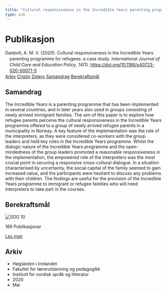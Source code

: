 ```yaml
---
title: "Cultural responsiveness in the Incredible Years parenting programme for refugees: a case study"
type: pub
---
```

<h1>Publikasjon</h1>
<article id="csl-bib-container-L5KZJ65D" class="csl-bib-container">
  <div class="csl-bib-body" style="line-height: 1.35; padding-left: 1em; text-indent:-1em;">
  <div class="csl-entry">Danbolt, A. M. V. (2020). Cultural responsiveness in the Incredible Years parenting programme for refugees: a case study. <i>International Journal of Child Care and Education Policy</i>, <i>14</i>(1). <a href="https://doi.org/10.1186/s40723-020-00071-5">https://doi.org/10.1186/s40723-020-00071-5</a></div>
</div>
  <div class="csl-bib-buttons">
    <a href="#taxonomy-article-L5KZJ65D" class="csl-bib-button">Arkiv</a>
    <a href="https://app.cristin.no/results/show.jsf?id=1811297" alt="Cristin URL" class="csl-bib-button">Cristin</a>
    <a href="http://zotero.org/groups/5022929/items/L5KZJ65D" alt="Zotero URL" class="csl-bib-button">Zotero</a>
    <a href="#abstract-article-L5KZJ65D" class="csl-bib-button">Samandrag</a>
    <a href="#sdg-article-L5KZJ65D" class="csl-bib-button">Berekraftsmål</a>
  </div>
  <div id="csl-bib-meta-container-L5KZJ65D"></div>
</article>
<div id="csl-bib-meta-L5KZJ65D" class="csl-bib-meta">
  <article id="abstract-article-L5KZJ65D" class="abstract-article">
    <h1>Samandrag</h1>
    The Incredible Years is a parenting programme that has been implemented in several countries, and in later years also used in groups consisting of newly arrived immigrant families. The aim of this paper is to explore how refugee parents perceive the cultural responsiveness in the Incredible Years programme offered to a group of newly arrived refugee parents in a municipality in Norway. A key feature of the implementation was the role of the interpreters, as they were considered co-workers with the group leaders and held key roles in the Incredible Years programme. Whilst the dialogic nature of the Incredible Years programme and the open-mindedness of the group leaders promoted a reasonable responsiveness in the implementation, the empowered role of the interpreters was the most crucial point in securing a responsive cross-cultural dialogue. In a situation characterised by uncertainty, the social capital of the family seemed to gain increased value, and the participants were hesitant to discuss any problems with their children. The findings are useful for the provision of the Incredible Years programme to immigrant or refugee families who will need interpreters to take part in the courses.
  </article>
  <article id="sdg-article-L5KZJ65D" class="sdg-article">
    <h1>Berekraftsmål</h1>
    <div class="sdg-container"><div id="sdg10" class="sdg">
<img src="{{< params subfolder >}}images/sdg/sdg10_no.png" class="image" alt="SDG 10">
<div class="sdg-overlay">
<p class="sdg-publication-count"><span>189</span> Publikasjonar</p>
<p><a href="https://www.fn.no/om-fn/fns-baerekraftsmaal/mindre-ulikhet?lang=nno-NO" class="sdg-read-more">Les meir</a></p>
</div>
</div></div>
  </article>
  <article id="taxonomy-article-L5KZJ65D" class="taxonomy-article">
    <h1>Arkiv</h1>
    <ul>
      <li>Høgskolen i Innlandet</li>
      <li>Fakultet for lærerutdanning og pedagogikk</li>
      <li>Institutt for nordisk språk og litteratur</li>
      <li>2020</li>
      <li>Mai</li>
    </ul>
  </article>
</div>
